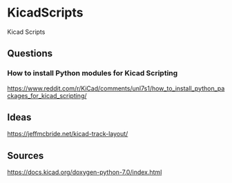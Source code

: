 # KicadScripts
Kicad Scripts

## Questions

### How to install Python modules for Kicad Scripting

https://www.reddit.com/r/KiCad/comments/unl7s1/how_to_install_python_packages_for_kicad_scripting/

## Ideas

https://jeffmcbride.net/kicad-track-layout/

## Sources
https://docs.kicad.org/doxygen-python-7.0/index.html


